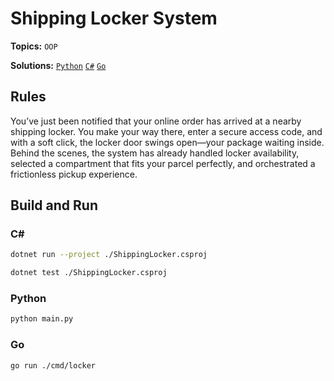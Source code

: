# Shipping Locker System

**Topics:** `OOP`

**Solutions:** [`Python`](../../src/python/oop/ShippingLocker) [`C#`](../../src/csharp/oop/ShippingLocker) [`Go`](../../src/go/oop/ShippingLocker)

## Rules

You’ve just been notified that your online order has arrived at a nearby shipping locker. You make your way there, enter a secure access code, and with a soft click, the locker door swings open—your package waiting inside. Behind the scenes, the system has already handled locker availability, selected a compartment that fits your parcel perfectly, and orchestrated a frictionless pickup experience.

## Build and Run

### C#

``` bash
dotnet run --project ./ShippingLocker.csproj
```

``` bash
dotnet test ./ShippingLocker.csproj
```

### Python

``` bash
python main.py
```


### Go

``` bash
go run ./cmd/locker
```
